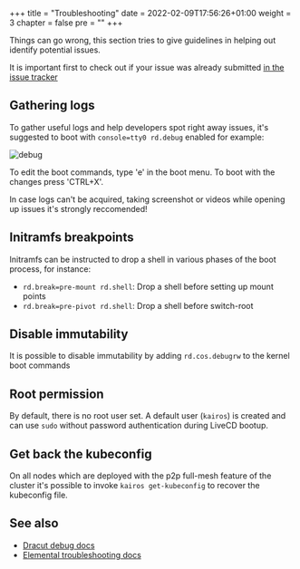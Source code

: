 +++
title = "Troubleshooting"
date = 2022-02-09T17:56:26+01:00
weight = 3
chapter = false
pre = ""
+++

Things can go wrong, this section tries to give guidelines in helping out identify potential issues.

It is important first to check out if your issue was already submitted [in the issue tracker](https://github.com/kairos-io/kairos/issues)

## Gathering logs

To gather useful logs and help developers spot right away issues, it's suggested to boot with `console=tty0 rd.debug` enabled for example:

![debug](https://user-images.githubusercontent.com/2420543/191934926-7d4ac908-9a4c-4ef4-9891-75820e6b8fe6.gif)

To edit the boot commands, type 'e' in the boot menu. To boot with the changes press 'CTRL+X'.

In case logs can't be acquired, taking screenshot or videos while opening up issues it's strongly reccomended!

## Initramfs breakpoints

Initramfs can be instructed to drop a shell in various phases of the boot process, for instance:

- `rd.break=pre-mount rd.shell`: Drop a shell before setting up mount points
- `rd.break=pre-pivot rd.shell`: Drop a shell before switch-root

## Disable immutability

It is possible to disable immutability by adding `rd.cos.debugrw` to the kernel boot commands

## Root permission

By default, there is no root user set. A default user (`kairos`) is created and can use `sudo` without password authentication during LiveCD bootup.

## Get back the kubeconfig

On all nodes which are deployed with the p2p full-mesh feature of the cluster it's possible to invoke `kairos get-kubeconfig` to recover the kubeconfig file.

## See also

- [Dracut debug docs](https://fedoraproject.org/wiki/How_to_debug_Dracut_problems)
- [Elemental troubleshooting docs](https://rancher.github.io/elemental-toolkit/docs/reference/troubleshooting/)
